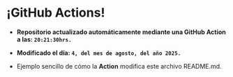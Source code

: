 # ¡GitHub Actions!
* **Repositorio actualizado automáticamente mediante una GitHub Action a las: `20:21:30hrs.`**
* **Modificado el día: `4, del mes de agosto, del año 2025.`**

* Ejemplo sencillo de cómo la **Action** modifica este archivo README.md.
